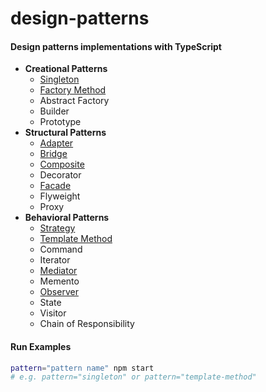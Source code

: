 # design-patterns

#### Design patterns implementations with TypeScript

- **Creational Patterns**
  - [Singleton](/singleton)
  - [Factory Method](/factory-method/)
  - Abstract Factory
  - Builder
  - Prototype
- **Structural Patterns**
  - [Adapter](/adapter)
  - [Bridge](/bridge)
  - [Composite](/composite/)
  - Decorator
  - [Facade](/facade)
  - Flyweight
  - Proxy
- **Behavioral Patterns**
  - [Strategy](/strategy)
  - [Template Method](/template-method)
  - Command
  - Iterator
  - [Mediator](/mediator)
  - Memento
  - [Observer](/observer)
  - State
  - Visitor
  - Chain of Responsibility

#### Run Examples

```bash
pattern="pattern name" npm start
# e.g. pattern="singleton" or pattern="template-method"
```

